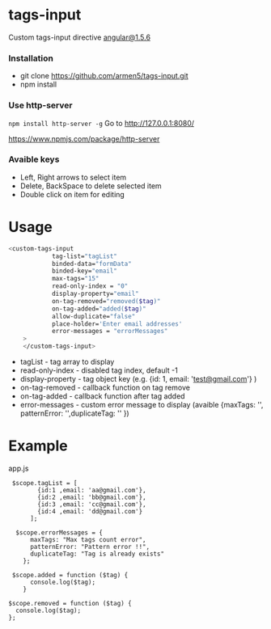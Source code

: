 # tags-input

Custom tags-input directive angular@1.5.6

 
### Installation ###
* git clone https://github.com/armen5/tags-input.git
* npm install

### Use http-server ###
`npm install http-server -g`
Go to http://127.0.0.1:8080/

https://www.npmjs.com/package/http-server

### Avaible keys ###

* Left, Right arrows to select item
* Delete, BackSpace to delete selected item
* Double click on item for editing

# Usage

```sh
<custom-tags-input
            tag-list="tagList"	
            binded-data="formData"
            binded-key="email"           
            max-tags="15"
            read-only-index = "0"
            display-property="email"            
            on-tag-removed="removed($tag)"
            on-tag-added="added($tag)"
            allow-duplicate="false"
            place-holder='Enter email addresses'
            error-messages = "errorMessages"
    >
    </custom-tags-input>
   ```
   


  - tagList           - tag array to display
  - read-only-index   - disabled tag index, default -1
  - display-property  - tag object key (e.g. {id: 1, email: 'test@gmail.com'} )
  - on-tag-removed    - callback function on tag remove
  - on-tag-added      - callback function after tag added
  - error-messages    - custom error message to display (avaible {maxTags: '', patternError: '',duplicateTag: '' })
  
  # Example
  
  app.js
  
  ```code
   $scope.tagList = [
          {id:1 ,email: 'aa@gmail.com'},
          {id:2 ,email: 'bb@gmail.com'},
          {id:3 ,email: 'cc@gmail.com'},
          {id:4 ,email: 'dd@gmail.com'}		  
        ];
        
    $scope.errorMessages = {
        maxTags: "Max tags count error",
        patternError: "Pattern error !!",
        duplicateTag: "Tag is already exists"
      };
      
   $scope.added = function ($tag) {
        console.log($tag);
      }  
      
  $scope.removed = function ($tag) {
    console.log($tag);
  };   
      
  ```
    
